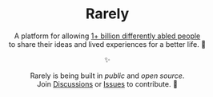 <h1 align="center">Rarely</h1>
<p align="center">A platform for allowing <a aria-label="world health organization's information about disability" href="https://www.who.int/health-topics/disability">1+ billion differently abled people</a><br>to share their ideas and lived experiences for a better life. 🌱</p>
<p align="center">✨</a>
<p align="center">
  Rarely is being built in <i>public</i> and <i>open source</i>.<br>
  Join <a aria-label="GitHub Discussions" href="https://github.com/rarely-org/rarely/discussions">Discussions</a> or <a aria-label="GitHub Issues" href="https://github.com/rarely-org/rarely/issues">Issues</a> to contribute. 💖
</a>
